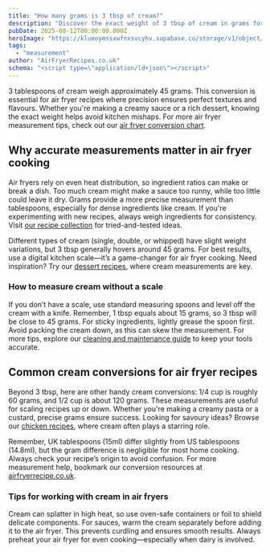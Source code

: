 ```yaml
---
title: "How many grams is 3 tbsp of cream?"
description: "Discover the exact weight of 3 tbsp of cream in grams for perfect air fryer recipes every time. No more guesswork!"
pubDate: 2025-08-12T00:00:00.000Z
heroImage: "https://klueoymssxwfnxsvcyhv.supabase.co/storage/v1/object/public/md/how-many-grams-is-3-tbsp-of-cream-a5c17206.webp"
tags:
  - "measurement"
author: "AirFryerRecipes.co.uk"
schema: "<script type=\"application/ld+json\"></script>"
---
```


<p>3 tablespoons of cream weigh approximately 45 grams. This conversion is essential for air fryer recipes where precision ensures perfect textures and flavours. Whether you're making a creamy sauce or a rich dessert, knowing the exact weight helps avoid kitchen mishaps. For more air fryer measurement tips, check out our <a href=https://www.airfryerrecipe.co.uk/air-fryer-conversion-chart>air fryer conversion chart</a>.</p>

<h2>Why accurate measurements matter in air fryer cooking</h2>  
<p>Air fryers rely on even heat distribution, so ingredient ratios can make or break a dish. Too much cream might make a sauce too runny, while too little could leave it dry. Grams provide a more precise measurement than tablespoons, especially for dense ingredients like cream. If you're experimenting with new recipes, always weigh ingredients for consistency. Visit <a href=https://www.airfryerrecipe.co.uk/recipes>our recipe collection</a> for tried-and-tested ideas.</p>  

<p>Different types of cream (single, double, or whipped) have slight weight variations, but 3 tbsp generally hovers around 45 grams. For best results, use a digital kitchen scale—it’s a game-changer for air fryer cooking. Need inspiration? Try our <a href=https://www.airfryerrecipe.co.uk/recipe-category/dessert>dessert recipes</a>, where cream measurements are key.</p>  

<h3>How to measure cream without a scale</h3>  
<p>If you don’t have a scale, use standard measuring spoons and level off the cream with a knife. Remember, 1 tbsp equals about 15 grams, so 3 tbsp will be close to 45 grams. For sticky ingredients, lightly grease the spoon first. Avoid packing the cream down, as this can skew the measurement. For more tips, explore our <a href=https://www.airfryerrecipe.co.uk/air-fryer-cleaner>cleaning and maintenance guide</a> to keep your tools accurate.</p>  

<h2>Common cream conversions for air fryer recipes</h2>  
<p>Beyond 3 tbsp, here are other handy cream conversions: 1/4 cup is roughly 60 grams, and 1/2 cup is about 120 grams. These measurements are useful for scaling recipes up or down. Whether you're making a creamy pasta or a custard, precise grams ensure success. Looking for savoury ideas? Browse our <a href=https://www.airfryerrecipe.co.uk/recipe-category/chicken>chicken recipes</a>, where cream often plays a starring role.</p>  

<p>Remember, UK tablespoons (15ml) differ slightly from US tablespoons (14.8ml), but the gram difference is negligible for most home cooking. Always check your recipe’s origin to avoid confusion. For more measurement help, bookmark our conversion resources at <a href=https://www.airfryerrecipe.co.uk>airfryerrecipe.co.uk</a>.</p>  

<h3>Tips for working with cream in air fryers</h3>  
<p>Cream can splatter in high heat, so use oven-safe containers or foil to shield delicate components. For sauces, warm the cream separately before adding it to the air fryer. This prevents curdling and ensures smooth results. Always preheat your air fryer for even cooking—especially when dairy is involved.</p>